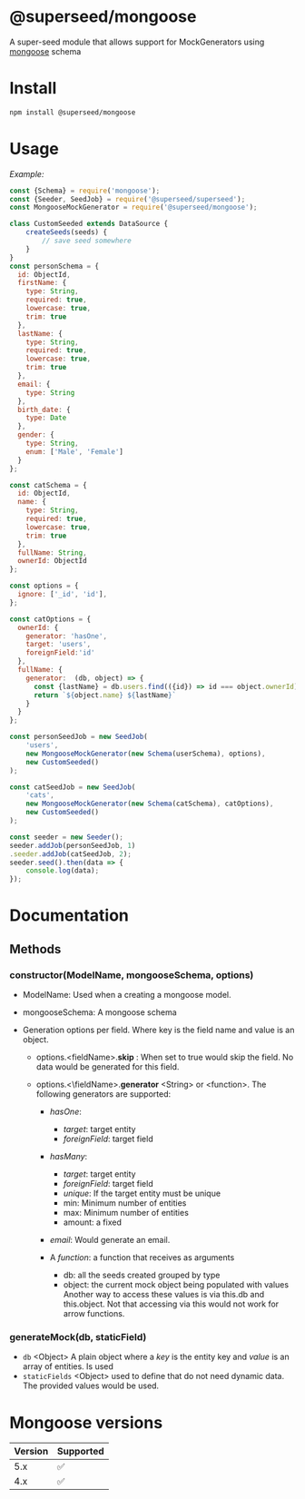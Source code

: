# @superseed/mongoose

A super-seed module that allows support for MockGenerators using [mongoose](https://www.npmjs.com/package/mongoose) schema

# Install

```bash
npm install @superseed/mongoose
```

# Usage 

_Example:_

```js
const {Schema} = require('mongoose');
const {Seeder, SeedJob} = require('@superseed/superseed');
const MongooseMockGenerator = require('@superseed/mongoose');

class CustomSeeded extends DataSource {
    createSeeds(seeds) {
        // save seed somewhere
    }
}
const personSchema = {
  id: ObjectId,
  firstName: {
    type: String,
    required: true,
    lowercase: true,
    trim: true
  }, 
  lastName: {
    type: String,
    required: true,
    lowercase: true,
    trim: true
  },
  email: {
    type: String
  },
  birth_date: {
    type: Date
  },
  gender: {
    type: String,
    enum: ['Male', 'Female']
  }
};

const catSchema = {
  id: ObjectId,
  name: {
    type: String,
    required: true,
    lowercase: true,
    trim: true
  },
  fullName: String,
  ownerId: ObjectId
};

const options = {
  ignore: ['_id', 'id'],  
};

const catOptions = {
  ownerId: {
    generator: 'hasOne',
    target: 'users',
    foreignField:'id'
  },
  fullName: {
    generator:  (db, object) => {
      const {lastName} = db.users.find(({id}) => id === object.ownerId);
      return `${object.name} ${lastName}`
    }
  }
};

const personSeedJob = new SeedJob(
    'users',
    new MongooseMockGenerator(new Schema(userSchema), options),
    new CustomSeeded()
);

const catSeedJob = new SeedJob(
    'cats',
    new MongooseMockGenerator(new Schema(catSchema), catOptions),
    new CustomSeeded()
);

const seeder = new Seeder();
seeder.addJob(personSeedJob, 1)
.seeder.addJob(catSeedJob, 2);
seeder.seed().then(data => {
    console.log(data);
});
```

# Documentation

## Methods
### constructor(ModelName, mongooseSchema, options)
 * ModelName: Used when a creating a mongoose model.
 * mongooseSchema: A mongoose schema
 
 *  Generation options per field. Where key is the field name and value is an object.
 
    * options.\<fieldName\>.**skip** <boolean>: When set to true would skip the field. No data would be generated for this field.

    * options.<\fieldName\>.**generator** \<String\> or \<function\>. The following generators are supported:
     
        * *hasOne*:
            
            * _target_: target entity
            * _foreignField_: target field
    
        * *hasMany*:        
            * _target_: target entity
            * _foreignField_: target field
            * _unique_: If the target entity must be unique
            * min: Minimum number of entities
            * max: Minimum number of entities
            * amount: a fixed
    
        * *email*: Would generate an email.
        * A *function*: a function that receives as arguments 
          - db: all the seeds created grouped by type
          - object: the current mock object being populated with values
          Another way to access these values is via this.db and this.object. Not that accessing via this would not work for arrow functions.

### generateMock(db, staticField)
  * `db` \<Object\> A plain object where a *key* is the entity key and *value* is an array of entities. Is used 
  * `staticFields` \<Object\> used to define that do not need dynamic data. The provided values would be used.   


# Mongoose versions
 
 | Version | Supported          |
 | ------- | ------------------ |
 | 5.x     | :white_check_mark: |
 | 4.x     | :white_check_mark: |
